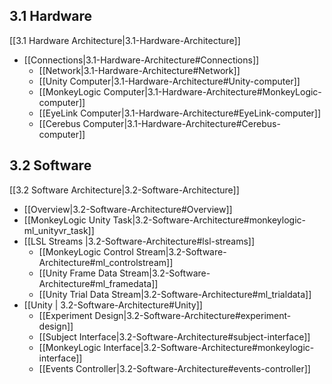 ## 3.1 Hardware
[[3.1 Hardware Architecture|3.1-Hardware-Architecture]]
* [[Connections|3.1-Hardware-Architecture#Connections]]
    * [[Network|3.1-Hardware-Architecture#Network]]
    * [[Unity Computer|3.1-Hardware-Architecture#Unity-computer]]
    * [[MonkeyLogic Computer|3.1-Hardware-Architecture#MonkeyLogic-computer]]
    * [[EyeLink Computer|3.1-Hardware-Architecture#EyeLink-computer]]
    * [[Cerebus Computer|3.1-Hardware-Architecture#Cerebus-computer]]
## 3.2 Software
[[3.2 Software Architecture|3.2-Software-Architecture]]
* [[Overview|3.2-Software-Architecture#Overview]]
* [[MonkeyLogic Unity Task|3.2-Software-Architecture#monkeylogic-ml_unityvr_task]]
* [[LSL Streams |3.2-Software-Architecture#lsl-streams]]
    * [[MonkeyLogic Control Stream|3.2-Software-Architecture#ml_controlstream]]
    * [[Unity Frame Data Stream|3.2-Software-Architecture#ml_framedata]]
    * [[Unity Trial Data Stream|3.2-Software-Architecture#ml_trialdata]]
* [[Unity | 3.2-Software-Architecture#Unity]]
    * [[Experiment Design|3.2-Software-Architecture#experiment-design]]
    * [[Subject Interface|3.2-Software-Architecture#subject-interface]]
    * [[MonkeyLogic Interface|3.2-Software-Architecture#monkeylogic-interface]]
    * [[Events Controller|3.2-Software-Architecture#events-controller]]